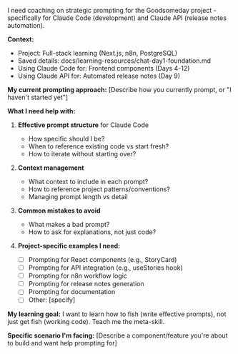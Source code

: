I need coaching on strategic prompting for the Goodsomeday project - specifically for Claude Code (development) and Claude API (release notes automation).

**Context:**
- Project: Full-stack learning (Next.js, n8n, PostgreSQL)
- Saved details: docs/learning-resources/chat-day1-foundation.md
- Using Claude Code for: Frontend components (Days 4-12)
- Using Claude API for: Automated release notes (Day 9)

**My current prompting approach:**
[Describe how you currently prompt, or "I haven't started yet"]

**What I need help with:**
1. **Effective prompt structure** for Claude Code
   - How specific should I be?
   - When to reference existing code vs start fresh?
   - How to iterate without starting over?

2. **Context management**
   - What context to include in each prompt?
   - How to reference project patterns/conventions?
   - Managing prompt length vs detail

3. **Common mistakes to avoid**
   - What makes a bad prompt?
   - How to ask for explanations, not just code?

4. **Project-specific examples I need:**
   - [ ] Prompting for React components (e.g., StoryCard)
   - [ ] Prompting for API integration (e.g., useStories hook)
   - [ ] Prompting for n8n workflow logic
   - [ ] Prompting for release notes generation
   - [ ] Prompting for documentation
   - [ ] Other: [specify]

**My learning goal:**
I want to learn how to fish (write effective prompts), not just get fish (working code). Teach me the meta-skill.

**Specific scenario I'm facing:**
[Describe a component/feature you're about to build and want help prompting for]